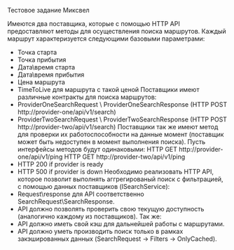 Тестовое задание Миксвел

Имеются два поставщика, которые с помощью HTTP API предоставляют методы для осуществления
поиска маршрутов.
Каждый маршрут характеризуется следующими базовыми параметрами:
- Точка старта
- Точка прибытия
- Дата\время старта
- Дата\время прибытия
- Цена маршрута
- TimeToLive для маршрута с такой ценой
Поставщики имеют различные контракты для поиска маршрутов:
- ProviderOneSearchRequest \ ProviderOneSearchResponse (HTTP POST http://provider-one/api/v1/search)
- ProviderTwoSearchRequest \ ProviderTwoSearchResponse (HTTP POST http://provider-two/api/v1/search)
Поставщики так же имеют метод для проверки их работоспособности на данные момент (поставщик
может быть недоступен в момент выполнения поиска).
Пусть интерфейсы методов будут одинаковыми:
HTTP GET http://provider-one/api/v1/ping
HTTP GET http://provider-two/api/v1/ping
- HTTP 200 if provider is ready
- HTTP 500 if provider is down
Необходимо реализовать HTTP API, которое позволит выполнять аггрегированый поиск с фильтрацией, с
помощью данных поставщиков (ISearchService):
- Request\response для API соответственно SearchRequest\SearchResponse.
- API должно позволять проверить свою текущую доступность (аналогично каждому из поставщиков).
Так же:
- API должно иметь свой кэш для дальнейшей работы с маршрутами.
- API должно уметь производить поиск только в рамках закэшированных данных (SearchRequest -> Filters
-> OnlyCached).
